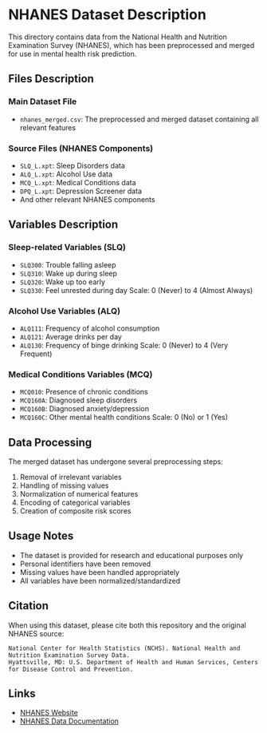 # NHANES Dataset Description

This directory contains data from the National Health and Nutrition Examination Survey (NHANES), which has been preprocessed and merged for use in mental health risk prediction.

## Files Description

### Main Dataset File
- `nhanes_merged.csv`: The preprocessed and merged dataset containing all relevant features

### Source Files (NHANES Components)
- `SLQ_L.xpt`: Sleep Disorders data
- `ALQ_L.xpt`: Alcohol Use data
- `MCQ_L.xpt`: Medical Conditions data
- `DPQ_L.xpt`: Depression Screener data
- And other relevant NHANES components

## Variables Description

### Sleep-related Variables (SLQ)
- `SLQ300`: Trouble falling asleep
- `SLQ310`: Wake up during sleep
- `SLQ320`: Wake up too early
- `SLQ330`: Feel unrested during day
Scale: 0 (Never) to 4 (Almost Always)

### Alcohol Use Variables (ALQ)
- `ALQ111`: Frequency of alcohol consumption
- `ALQ121`: Average drinks per day
- `ALQ130`: Frequency of binge drinking
Scale: 0 (Never) to 4 (Very Frequent)

### Medical Conditions Variables (MCQ)
- `MCQ010`: Presence of chronic conditions
- `MCQ160A`: Diagnosed sleep disorders
- `MCQ160B`: Diagnosed anxiety/depression
- `MCQ160C`: Other mental health conditions
Scale: 0 (No) or 1 (Yes)

## Data Processing

The merged dataset has undergone several preprocessing steps:
1. Removal of irrelevant variables
2. Handling of missing values
3. Normalization of numerical features
4. Encoding of categorical variables
5. Creation of composite risk scores

## Usage Notes

- The dataset is provided for research and educational purposes only
- Personal identifiers have been removed
- Missing values have been handled appropriately
- All variables have been normalized/standardized

## Citation

When using this dataset, please cite both this repository and the original NHANES source:

```
National Center for Health Statistics (NCHS). National Health and Nutrition Examination Survey Data. 
Hyattsville, MD: U.S. Department of Health and Human Services, Centers for Disease Control and Prevention.
```

## Links

- [NHANES Website](https://www.cdc.gov/nchs/nhanes/index.htm)
- [NHANES Data Documentation](https://wwwn.cdc.gov/nchs/nhanes/)